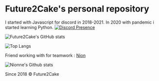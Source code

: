 # Future2Cake's personal repository

I started with Javascript for discord in 2018-2021. In 2020 with pandemic i started learning Python.
[![Discord Presence](https://lanyard.cnrad.dev/api/295495347453689857)](https://discord.com/users/295495347453689857)

![Future2Cake's GitHub stats](https://github-readme-stats.vercel.app/api?username=Squidward54&show_icons=true&theme=tokyonight)

![Top Langs](https://github-readme-stats.vercel.app/api/top-langs/?username=Squidward54&theme=tokyonight)

Friend working with for teamwork : [Nion](https://github.com/Nionne)

![Nionne's Github stats](https://github-readme-stats.vercel.app/api?username=Nionne&show_icons=true&theme=tokyonight)

Since 2018 © Future2Cake
